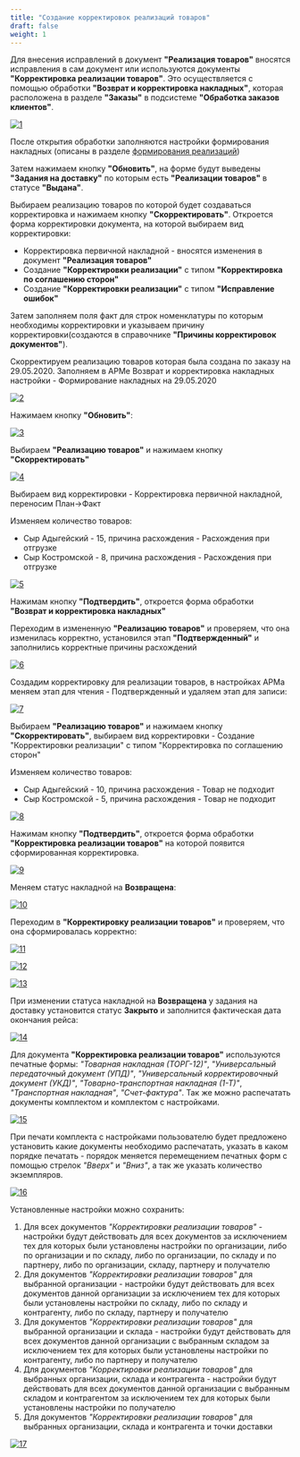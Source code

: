 ```yaml
---
title: "Создание корректировок реализаций товаров"
draft: false
weight: 1
---
```


Для внесения исправлений в документ **"Реализация товаров"** вносятся исправления в сам документ или используются документы **"Корректировка реализации товаров"**. Это осуществляется с помощью обработки **"Возврат и корректировка накладных"**, которая расположена в разделе **"Заказы"** в подсистеме **"Обработка заказов клиентов"**.

[![1][1]][1]

После открытия обработки заполняются настройки формирования накладных (описаны в разделе [формирования реализаций](https://konstanta-it.github.io/erp4food/CRM/CustomerService/FormationOFShipments/FormationOfTheAccompayingDocuments/FormationOfTheImplementationsOfProducts))

Затем нажимаем кнопку **"Обновить"**, на форме будут выведены **"Задания на доставку"** по которым есть **"Реализации товаров"** в статусе **"Выдана"**.

Выбираем реализацию товаров по которой будет создаваться корректировка и нажимаем кнопку **"Скорректировать"**. Откроется форма корректировки документа, на которой выбираем вид корректировки:

- Корректировка первичной накладной - вносятся изменения в документ **"Реализация товаров"**
- Создание **"Корректировки реализации"** с типом **"Корректировка по соглашению сторон"**
- Создание **"Корректировки реализации"** с типом **"Исправление ошибок"**

Затем заполняем поля факт для строк номенклатуры по которым необходимы корректировки и указываем причину корректировки(создаются в справочнике **"Причины корректировок документов"**).

Скорректируем реализацию товаров которая была создана по заказу на 29.05.2020. Заполняем в АРМе Возврат и корректировка накладных настройки - Формирование накладных на 29.05.2020

[![2][2]][2]

Нажимаем кнопку **"Обновить"**:

[![3][3]][3]

Выбираем **"Реализацию товаров"** и нажимаем кнопку **"Скорректировать"**

[![4][4]][4]

Выбираем вид корректировки - Корректировка первичной накладной, переносим План->Факт

Изменяем количество товаров:

- Сыр Адыгейский - 15, причина расхождения - Расхождения при отгрузке
- Сыр Костромской - 8, причина расхождения - Расхождения при отгрузке

[![5][5]][5]

Нажимам кнопку **"Подтвердить"**, откроется форма обработки **"Возврат и корректировка накладных"**

Переходим в измененную **"Реализацию товаров"** и проверяем, что она изменилась корректно, установился этап **"Подтвержденный"** и заполнились корректные причины расхождений

[![6][6]][6]

Создадим корректировку для реализации товаров, в настройках АРМа меняем этап для чтения - Подтвержденный и удаляем этап для записи:

[![7][7]][7]

Выбираем **"Реализацию товаров"** и нажимаем кнопку **"Скорректировать"**, выбираем вид корректировки - Создание "Корректировки реализации" с типом "Корректировка по соглашению сторон"

Изменяем количество товаров:

- Сыр Адыгейский - 10, причина расхождения - Товар не подходит
- Сыр Костромской - 5, причина расхождения - Товар не подходит

[![8][8]][8]

Нажимам кнопку **"Подтвердить"**, откроется форма обработки **"Корректировка реализации товаров"** на которой появится сформированная корректировка.

[![9][9]][9]

Меняем статус накладной на **Возвращена**:

[![10][10]][10]

Переходим в **"Корректировку реализации товаров"** и проверяем, что она сформировалась корректно:

[![11][11]][11]

[![12][12]][12]

[![13][13]][13]

При изменении статуса накладной на **Возвращена** у задания на доставку установится статус **Закрыто** и заполнится фактическая дата окончания рейса:

[![14][14]][14]

Для документа **"Корректировка реализации товаров"** используются печатные формы: *"Товарная накладная (ТОРГ-12)"*, *"Универсальный передаточный документ (УПД)"*, *"Универсальный корректировочный документ (УКД)"*,  *"Товарно-транспортная накладная (1-Т)"*, *"Транспортная накладная"*, *"Счет-фактура"*. Так же можно распечатать документы комплектом и комплектом с настройками.

[![15][15]][15]

При печати комплекта с настройками пользователю будет предложено установить какие документы необходимо распечатать, указать в каком порядке печатать - порядок меняется перемещением печатных форм с помощью стрелок *"Вверх"* и *"Вниз"*, а так же указать количество экземпляров.

[![16][16]][16]

Установленные настройки можно сохранить:

1. Для всех документов *"Корректировки реализации товаров"* - настройки будут действовать для всех документов за исключением тех для которых были установлены настройки по организации, либо по организации и по складу, либо по организации, по складу и по партнеру, либо по организации, складу, партнеру и получателю
2. Для документов *"Корректировки реализации товаров"* для выбранной организации - настройки будут действовать для всех документов данной организации за исключением тех для которых были установлены настройки по складу, либо по складу и контрагенту, либо по складу, партнеру и получателю
3. Для документов *"Корректировки реализации товаров"* для выбранной организации и склада - настройки будут действовать для всех документов данной организации с выбранным складом за исключением тех для которых были установлены настройки по контрагенту, либо по партнеру и получателю
4. Для документов *"Корректировки реализации товаров"* для выбранных организации, склада и контрагента - настройки будут действовать для всех документов данной организации с выбранным складом и контрагентом за исключением тех для которых были установлены настройки по получателю
5. Для документов *"Корректировки реализации товаров"* для выбранных организации, склада и контрагента и точки доставки

[![17][17]][17]

[1]: 1.png
[2]: 2.png
[3]: 3.png
[4]: 4.png
[5]: 5.png
[6]: 6.png
[7]: 7.png
[8]: 8.png
[9]: 9.png
[10]: 10.png
[11]: 11.png
[12]: 12.png
[13]: 13.png
[14]: 14.png
[15]: 15.png
[16]: 16.png
[17]: 17.png